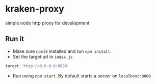 # kraken-proxy
simple node http proxy for development

## Run it
* Make sure ```npm``` is installed and run ```npm install```.
* Set the target url in ```index.js```
```javascript
target:'http://0.0.0.0:8080'
```
* Run using ```npm start```. By default starts a server on ```localhost:9000```
